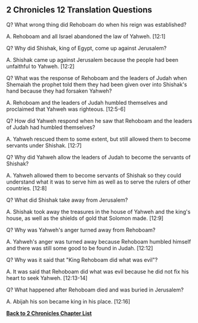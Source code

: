## 2 Chronicles 12 Translation Questions ##

Q? What wrong thing did Rehoboam do when his reign was established?

A. Rehoboam and all Israel abandoned the law of Yahweh. [12:1]

Q? Why did Shishak, king of Egypt, come up against Jerusalem?

A. Shishak came up against Jerusalem because the people had been unfaithful to Yahweh. [12:2]

Q? What was the response of Rehoboam and the leaders of Judah when Shemaiah the prophet told them they had been given over into Shishak's hand because they had forsaken Yahweh?

A. Rehoboam and the leaders of Judah humbled themselves and proclaimed that Yahweh was righteous. [12:5-6]

Q? How did Yahweh respond when he saw that Rehoboam and the leaders of Judah had humbled themselves?

A. Yahweh rescued them to some extent, but still allowed them to become servants under Shishak. [12:7]

Q? Why did Yahweh allow the leaders of Judah to become the servants of Shishak?

A. Yahweh allowed them to become servants of Shishak so they could understand what it was to serve him as well as to serve the rulers of other countries. [12:8]

Q? What did Shishak take away from Jerusalem?

A. Shishak took away the treasures in the house of Yahweh and the king's house, as well as the shields of gold that Solomon made. [12:9]

Q? Why was Yahweh's anger turned away from Rehoboam?

A. Yahweh's anger was turned away because Rehoboam humbled himself and there was still some good to be found in Judah. [12:12]

Q? Why was it said that "King Rehoboam did what was evil"?

A. It was said that Rehoboam did what was evil because he did not fix his heart to seek Yahweh. [12:13-14]

Q? What happened after Rehoboam died and was buried in Jerusalem?

A. Abijah his son became king in his place. [12:16]

__[Back to 2 Chronicles Chapter List](./)__

